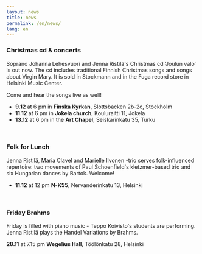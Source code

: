 ```yaml
---
layout: news
title: news
permalink: /en/news/
lang: en
---
```


<!--<h1>{{ page.title }}</h1>-->
<!--<img src="/images/jenna3.jpg" width="300px" alt="Jenna Ristilä" style="float: right; margin-left: 50px; margin-top: 25px;  ">-->


### Christmas cd & concerts

Soprano Johanna Lehesvuori and Jenna Ristilä's Christmas cd 'Joulun valo' is out now. The cd includes traditional Finnish Christmas songs and songs about Virgin Mary. It is sold in Stockmann and in the Fuga record store in Helsinki Music Center.

Come and hear the songs live as well!

- __9.12__ at 6 pm in __Finska Kyrkan__, Slottsbacken 2b-2c, Stockholm
- __11.12__ at 6 pm in __Jokela church__, Kouluraitti 11, Jokela
- __13.12__ at 6 pm in the __Art Chapel__, Seiskarinkatu 35, Turku 
<!--<http://www.taidekappeli.fi>-->
<!--[www.taidekappeli.fi](http://www.taidekappeli.fi){:target="_blank"}  foo-->

<br/>


### Folk for Lunch

Jenna Ristilä, Maria Clavel and Marielle Iivonen -trio serves folk-influenced repertoire: two movements of Paul Schoenfield's kletzmer-based trio and six Hungarian dances by Bartok. Welcome!

- __11.12__ at 12 pm __N-K55__, Nervanderinkatu 13, Helsinki

<br/>

### Friday Brahms

Friday is filled with piano music - Teppo Koivisto's students are performing. Jenna Ristilä plays the Handel Variations by Brahms.

__28.11__ at 7.15 pm __Wegelius Hall__, Töölönkatu 28, Helsinki

